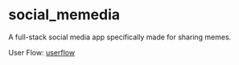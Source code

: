 # social_memedia
A full-stack social media app specifically made for sharing memes. 

User Flow:
[userflow]("https://github.com/elm9/social_memedia/readme/img/20181008_143335.jpg")
